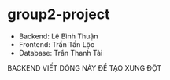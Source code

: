 # group2-project

- Backend: Lê Bình Thuận
- Frontend: Trần Tấn Lộc
- Database: Trần Thanh Tài

BACKEND VIẾT DÒNG NÀY ĐỂ TẠO XUNG ĐỘT